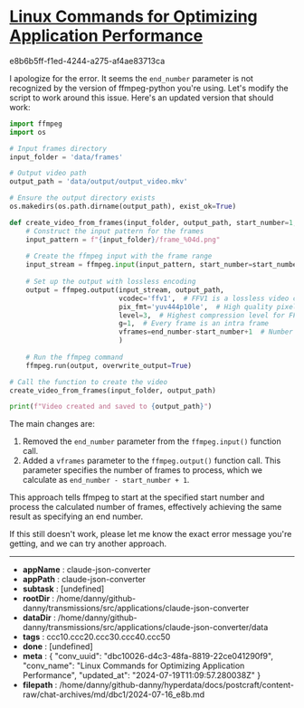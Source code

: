 # [Linux Commands for Optimizing Application Performance](https://claude.ai/chat/dbc10026-d4c3-48fa-8819-22ce041290f9)

e8b6b5ff-f1ed-4244-a275-af4ae83713ca

 I apologize for the error. It seems the `end_number` parameter is not recognized by the version of ffmpeg-python you're using. Let's modify the script to work around this issue. Here's an updated version that should work:

```python
import ffmpeg
import os

# Input frames directory
input_folder = 'data/frames'

# Output video path
output_path = 'data/output/output_video.mkv'

# Ensure the output directory exists
os.makedirs(os.path.dirname(output_path), exist_ok=True)

def create_video_from_frames(input_folder, output_path, start_number=1, end_number=80):
    # Construct the input pattern for the frames
    input_pattern = f"{input_folder}/frame_%04d.png"
    
    # Create the ffmpeg input with the frame range
    input_stream = ffmpeg.input(input_pattern, start_number=start_number)
    
    # Set up the output with lossless encoding
    output = ffmpeg.output(input_stream, output_path,
                           vcodec='ffv1',  # FFV1 is a lossless video codec
                           pix_fmt='yuv444p10le',  # High quality pixel format
                           level=3,  # Highest compression level for FFV1
                           g=1,  # Every frame is an intra frame
                           vframes=end_number-start_number+1  # Number of frames to process
                           )
    
    # Run the ffmpeg command
    ffmpeg.run(output, overwrite_output=True)

# Call the function to create the video
create_video_from_frames(input_folder, output_path)

print(f"Video created and saved to {output_path}")
```

The main changes are:

1. Removed the `end_number` parameter from the `ffmpeg.input()` function call.
2. Added a `vframes` parameter to the `ffmpeg.output()` function call. This parameter specifies the number of frames to process, which we calculate as `end_number - start_number + 1`.

This approach tells ffmpeg to start at the specified start number and process the calculated number of frames, effectively achieving the same result as specifying an end number.

If this still doesn't work, please let me know the exact error message you're getting, and we can try another approach.

---

* **appName** : claude-json-converter
* **appPath** : claude-json-converter
* **subtask** : [undefined]
* **rootDir** : /home/danny/github-danny/transmissions/src/applications/claude-json-converter
* **dataDir** : /home/danny/github-danny/transmissions/src/applications/claude-json-converter/data
* **tags** : ccc10.ccc20.ccc30.ccc40.ccc50
* **done** : [undefined]
* **meta** : {
  "conv_uuid": "dbc10026-d4c3-48fa-8819-22ce041290f9",
  "conv_name": "Linux Commands for Optimizing Application Performance",
  "updated_at": "2024-07-19T11:09:57.280038Z"
}
* **filepath** : /home/danny/github-danny/hyperdata/docs/postcraft/content-raw/chat-archives/md/dbc1/2024-07-16_e8b.md